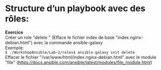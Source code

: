 # Structure d’un playbook avec des rôles:

**Exercice**<br/>
Créer un role "delete " (Efface le fichier index de base "index.nginx-debian.html") avec la commande ansible-galaxy<br/>
Exemple:<br/>
``
$ ./WorkshopAnsible/Lab-2/roles$ ansible-galaxy init delete
``<br/>
Effacer le fichier "/var/www/html/index.nginx-debian.html" avec le module "file" (https://docs.ansible.com/ansible/latest/modules/file_module.html)



